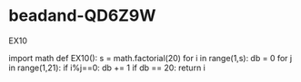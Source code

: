 # beadand-QD6Z9W
 EX10
 
 import math
def EX10():
    s = math.factorial(20)
    for i in range(1,s):
        db = 0
        for j in range(1,21):
            if i%j==0:
                db += 1
        if db == 20:
            return i

